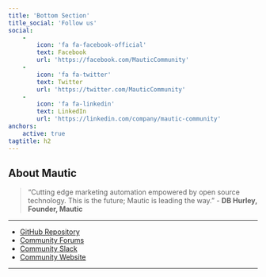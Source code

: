 ```yaml
---
title: 'Bottom Section'
title_social: 'Follow us'
social:
    -
        icon: 'fa fa-facebook-official'
        text: Facebook
        url: 'https://facebook.com/MauticCommunity'
    -
        icon: 'fa fa-twitter'
        text: Twitter
        url: 'https://twitter.com/MauticCommunity'
    -
        icon: 'fa fa-linkedin'
        text: LinkedIn
        url: 'https://linkedin.com/company/mautic-community'
anchors:
    active: true
tagtitle: h2
---
```


## About Mautic
> “Cutting edge marketing automation empowered by open source technology. This is the future; Mautic is leading the way.” - **DB Hurley, Founder, Mautic**

---

* [GitHub Repository](https://github.com/mautic/mautic)
* [Community Forums](https://forum.mautic.org)
* [Community Slack](https://mautic.org/slack)
* [Community Website](https://www.mautic.org)

---